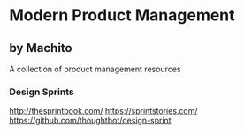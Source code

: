 # Modern Product Management
## by Machito
A collection of product management resources

### Design Sprints

http://thesprintbook.com/
https://sprintstories.com/
https://github.com/thoughtbot/design-sprint
